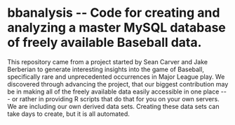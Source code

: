 # bbanalysis -- Code for creating and analyzing a master MySQL database of freely available Baseball data.

This repository came from a project started by Sean Carver and Jake Berberian to generate interesting insights into the game of Baseball, specifically rare and unprecedented occurrences in Major League play.  We discovered through advancing the project, that our biggest contribution may be in making all of the freely available data easily accessible in one place --- or rather in providing R scripts that do that for you on your own servers.  We are including our own derived data sets.  Creating these data sets can take days to create, but it is all automated.
